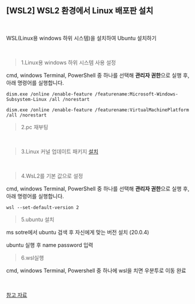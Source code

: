 ## **[WSL2] WSL2 환경에서 Linux 배포판 설치**
<br/>

WSL(Linux용 windows 하위 시스템)을 설치하여 Ubuntu 설치하기

<br/>

>1.Linux용 windows 하위 시스템 사용 설정

cmd, windows Terminal, PowerShell 중 하나를 선택해 **관리자 권한**으로 실행 후, 아래 명령어를 실행합니다.
```
dism.exe /online /enable-feature /featurename:Microsoft-Windows-Subsystem-Linux /all /norestart
```
```
dism.exe /online /enable-feature /featurename:VirtualMachinePlatform /all /norestart
```

>2.pc 재부팅
<br/>

>3.Linux 커널 업데이트 패키지 [설치](https://wslstorestorage.blob.core.windows.net/wslblob/wsl_update_x64.msi)
<br/>

>4.WsL2를 기본 값으로 설정

cmd, windows Terminal, PowerShell 중 하나를 선택해 **관리자 권한**으로 실행 후, 아래 명령어를 실행합니다.
 
 ```
 wsl --set-default-version 2
 ```
 >5.ubuntu 설치

ms sotre에서 ubuntu 검색 후 자신에게 맞는 버전 설치 (20.0.4)

ubuntu 실행 후 name password 입력

>6.wsl실행

cmd, windows Terminal, Powershell 중 하나에 wsl을 치면 우분투로 이동 완료


<br/>

[참고 자료](https://cha-vi.tistory.com/entry/WSL2-WSL2-%ED%99%98%EA%B2%BD%EC%97%90%EC%84%9C-Linux-%EB%B0%B0%ED%8F%AC%ED%8C%90-%EC%84%A4%EC%B9%98%ED%95%98%EA%B8%B0)